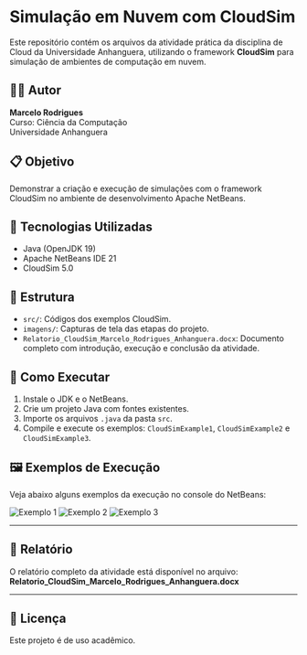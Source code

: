 # Simulação em Nuvem com CloudSim

Este repositório contém os arquivos da atividade prática da disciplina de Cloud da Universidade Anhanguera, utilizando o framework **CloudSim** para simulação de ambientes de computação em nuvem.

## 👨‍🎓 Autor
**Marcelo Rodrigues**  
Curso: Ciência da Computação  
Universidade Anhanguera  

## 📋 Objetivo
Demonstrar a criação e execução de simulações com o framework CloudSim no ambiente de desenvolvimento Apache NetBeans.

## 🧰 Tecnologias Utilizadas
- Java (OpenJDK 19)
- Apache NetBeans IDE 21
- CloudSim 5.0

## 📂 Estrutura
- `src/`: Códigos dos exemplos CloudSim.
- `imagens/`: Capturas de tela das etapas do projeto.
- `Relatorio_CloudSim_Marcelo_Rodrigues_Anhanguera.docx`: Documento completo com introdução, execução e conclusão da atividade.

## 🚀 Como Executar
1. Instale o JDK e o NetBeans.
2. Crie um projeto Java com fontes existentes.
3. Importe os arquivos `.java` da pasta `src`.
4. Compile e execute os exemplos: `CloudSimExample1`, `CloudSimExample2` e `CloudSimExample3`.

## 🖼️ Exemplos de Execução
Veja abaixo alguns exemplos da execução no console do NetBeans:

![Exemplo 1](imagens/cloudsimexample1.png)
![Exemplo 2](imagens/cloudsimexample2.png)
![Exemplo 3](imagens/cloudsimexample3.png)

---

## 📄 Relatório
O relatório completo da atividade está disponível no arquivo:
**Relatorio_CloudSim_Marcelo_Rodrigues_Anhanguera.docx**

---

## 📌 Licença
Este projeto é de uso acadêmico.

